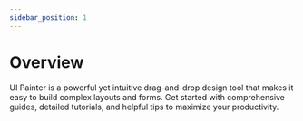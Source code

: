 ```yaml
---
sidebar_position: 1
---
```


# Overview

UI Painter is a powerful yet intuitive drag-and-drop design tool that makes it easy to build complex layouts and forms.
Get started with comprehensive guides, detailed tutorials, and helpful tips to maximize your productivity.
